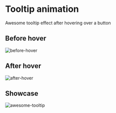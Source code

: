 # Tooltip animation

Awesome tooltip effect after hovering over a button

## Before hover

![before-hover](https://cloud.githubusercontent.com/assets/6425561/16532182/4583693a-3f9e-11e6-945a-979770de8c17.png)

## After hover

![after-hover](https://cloud.githubusercontent.com/assets/6425561/16532216/7fe37ad4-3f9e-11e6-8496-86ef810698a8.png)

## Showcase  

![awesome-tooltip](https://cloud.githubusercontent.com/assets/6425561/16546491/3afe9d0e-411a-11e6-82ec-33983aa204bc.gif)
